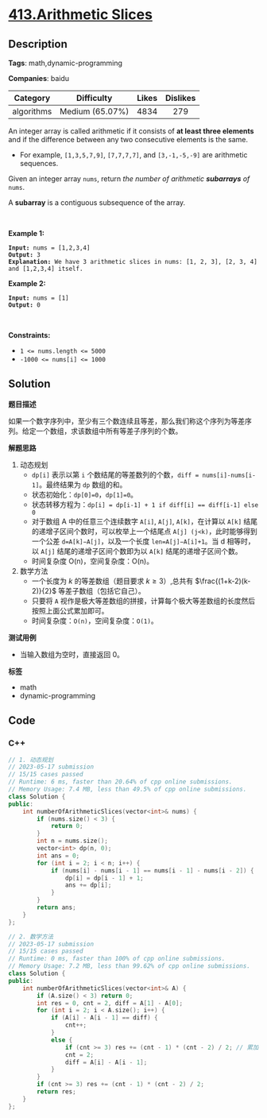 # [413.Arithmetic Slices](https://leetcode.com/problems/arithmetic-slices/description/)

## Description

**Tags**: math,dynamic-programming

**Companies**: baidu

|  Category  |   Difficulty    | Likes | Dislikes |
| :--------: | :-------------: | :---: | :------: |
| algorithms | Medium (65.07%) | 4834  |   279    |

<p>An integer array is called arithmetic if it consists of <strong>at least three elements</strong> and if the difference between any two consecutive elements is the same.</p>
<ul>
  <li>For example, <code>[1,3,5,7,9]</code>, <code>[7,7,7,7]</code>, and <code>[3,-1,-5,-9]</code> are arithmetic sequences.</li>
</ul>
<p>Given an integer array <code>nums</code>, return <em>the number of arithmetic <strong>subarrays</strong> of</em> <code>nums</code>.</p>
<p>A <strong>subarray</strong> is a contiguous subsequence of the array.</p>
<p>&nbsp;</p>
<p><strong class="example">Example 1:</strong></p>
<pre><code><strong>Input:</strong> nums = [1,2,3,4]
<strong>Output:</strong> 3
<strong>Explanation:</strong> We have 3 arithmetic slices in nums: [1, 2, 3], [2, 3, 4] and [1,2,3,4] itself.</code></pre>
<p><strong class="example">Example 2:</strong></p>
<pre><code><strong>Input:</strong> nums = [1]
<strong>Output:</strong> 0</code></pre>
<p>&nbsp;</p>
<p><strong>Constraints:</strong></p>
<ul>
  <li><code>1 &lt;= nums.length &lt;= 5000</code></li>
  <li><code>-1000 &lt;= nums[i] &lt;= 1000</code></li>
</ul>

## Solution

**题目描述**

如果一个数字序列中，至少有三个数连续且等差，那么我们称这个序列为等差序列。给定一个数组，求该数组中所有等差子序列的个数。

**解题思路**

1. 动态规划
   - `dp[i]` 表示以第 `i` 个数结尾的等差数列的个数，`diff = nums[i]-nums[i-1]`。最终结果为 `dp` 数组的和。
   - 状态初始化：`dp[0]=0`，`dp[1]=0`。
   - 状态转移方程为：`dp[i] = dp[i-1] + 1 if diff[i] == diff[i-1] else 0`
   - 对于数组 A 中的任意三个连续数字 `A[i]`, `A[j]`, `A[k]`，在计算以 `A[k]` 结尾的递增子区间个数时，可以枚举上一个结尾点 `A[j] (j<k)`，此时能够得到一个公差 `d=A[k]−A[j]`，以及一个长度 `len=A[j]−A[i]+1`。当 d 相等时，以 `A[j]` 结尾的递增子区间个数即为以 `A[k]` 结尾的递增子区间个数。
   - 时间复杂度 O(n)，空间复杂度：O(n)。
2. 数学方法
   - 一个长度为 $k$ 的等差数组（题目要求 $k\ge 3$）,总共有 $\frac{(1+k-2)(k-2)}{2}$ 等差子数组（包括它自己）。
   - 只要将 `A` 视作是极大等差数组的拼接，计算每个极大等差数组的长度然后按照上面公式累加即可。
   - 时间复杂度：`O(n)`，空间复杂度：`O(1)`。

**测试用例**

- 当输入数组为空时，直接返回 0。

**标签**

- math
- dynamic-programming

<!-- code start -->
## Code

### C++

```cpp
// 1. 动态规划
// 2023-05-17 submission
// 15/15 cases passed
// Runtime: 6 ms, faster than 20.64% of cpp online submissions.
// Memory Usage: 7.4 MB, less than 49.5% of cpp online submissions.
class Solution {
public:
    int numberOfArithmeticSlices(vector<int>& nums) {
        if (nums.size() < 3) {
            return 0;
        }
        int n = nums.size();
        vector<int> dp(n, 0);
        int ans = 0;
        for (int i = 2; i < n; i++) {
            if (nums[i] - nums[i - 1] == nums[i - 1] - nums[i - 2]) {
                dp[i] = dp[i - 1] + 1;
                ans += dp[i];
            }
        }
        return ans;
    }
};
```

```cpp
// 2. 数学方法
// 2023-05-17 submission
// 15/15 cases passed
// Runtime: 0 ms, faster than 100% of cpp online submissions.
// Memory Usage: 7.2 MB, less than 99.62% of cpp online submissions.
class Solution {
public:
    int numberOfArithmeticSlices(vector<int>& A) {
        if (A.size() < 3) return 0;
        int res = 0, cnt = 2, diff = A[1] - A[0];
        for (int i = 2; i < A.size(); i++) {
            if (A[i] - A[i - 1] == diff) {
                cnt++;
            }
            else {
                if (cnt >= 3) res += (cnt - 1) * (cnt - 2) / 2; // 累加等差子数组个数
                cnt = 2;
                diff = A[i] - A[i - 1];
            }
        }
        if (cnt >= 3) res += (cnt - 1) * (cnt - 2) / 2;
        return res;
    }
};
```

<!-- code end -->
